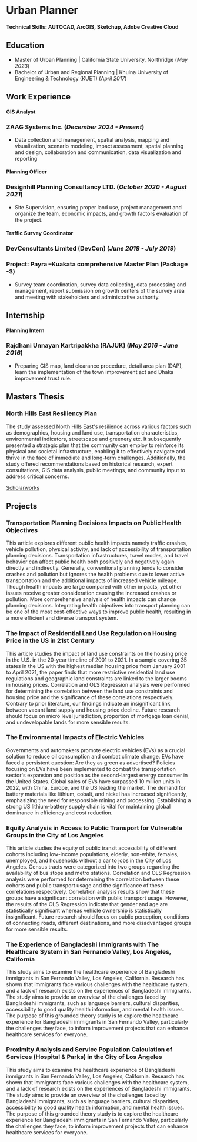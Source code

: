 # Urban Planner

#### Technical Skills: AUTOCAD, ArcGIS, Sketchup, Adobe Creative Cloud

## Education							       		
- Master of Urban Planning	| California State University, Northridge (_May 2023_)	 			        		
- Bachelor of Urban and Regional Planning | Khulna University of Engineering & Technology (KUET) (_April 2017_)

## Work Experience
#### GIS Analyst 
### ZAAG Systems Inc. (_December 2024 - Present_)
- Data collection and management, spatial analysis, mapping and visualization, scenario modeling, impact assessment, spatial planning and design, collaboration and communication, data visualization and reporting

#### Planning Officer 
### Designhill Planning Consultancy LTD. (_October 2020 - August 2021_)
- Site Supervision, ensuring proper land use, project management and organize the team, economic impacts, and growth factors evaluation of the project.

#### Traffic Survey Coordinator 
### DevConsultants Limited (DevCon) (_June 2018 - July 2019_)
### Project: Payra –Kuakata comprehensive Master Plan (Package -3)
- Survey team coordination, survey data collecting, data processing and management, report submission on growth centers of the survey area and meeting with stakeholders and administrative authority.

## Internship
#### Planning Intern
### Rajdhani Unnayan Kartripakkha (RAJUK) (_May 2016 - June 2016_)
- Preparing GIS map, land clearance procedure, detail area plan (DAP), learn the implementation of the town improvement act and Dhaka improvement trust rule.

## Masters Thesis
### North Hills East Resiliency Plan 
The study assessed North Hills East's resilience across various factors such as demographics, housing and land use, transportation characteristics, environmental indicators, streetscape and greenery etc. It subsequently presented a strategic plan that the community can employ to reinforce its physical and societal infrastructure, enabling it to effectively navigate and thrive in the face of immediate and long-term challenges. Additionally, the study offered recommendations based on historical research, expert consultations, GIS data analysis, public meetings, and community input to address critical concerns.

[Scholarworks](http://hdl.handle.net/20.500.12680/dv1401663)

## Projects
### Transportation Planning Decisions Impacts on Public Health Objectives
This article explores different public health impacts namely traffic crashes, vehicle pollution, physical activity, and lack of accessibility of transportation planning decisions. Transportation infrastructures, travel modes, and travel behavior can affect public health both positively and negatively again directly and indirectly. Generally, conventional planning tends to consider crashes and pollution but ignores the health problems due to lower active transportation and the additional impacts of increased vehicle mileage. Though health impacts are large compared with other impacts, yet other issues receive greater consideration causing the increased crashes or pollution. More comprehensive analysis of health impacts can change planning decisions. Integrating health objectives into transport planning can be one of the most cost-effective ways to improve public health, resulting in a more efficient and diverse transport system.

### The Impact of Residential Land Use Regulation on Housing Price in the US in 21st Century
This article studies the impact of land use constraints on the housing price in the U.S. in the 20-year timeline of 2001 to 2021. In a sample covering 35 states in the US with the highest median housing price from January 2001 to April 2021, the paper finds that more restrictive residential land use regulations and geographic land constraints are linked to the larger booms in housing prices. Correlation and OLS Regression analysis were performed for determining the correlation between the land use constraints and housing price and the significance of these correlations respectively. Contrary to prior literature, our findings indicate an insignificant link between vacant land supply and housing price decline. Future research should focus on micro level jurisdiction, proportion of mortgage loan denial, and undevelopable lands for more sensible results.

### The Environmental Impacts of Electric Vehicles
Governments and automakers promote electric vehicles (EVs) as a crucial solution to reduce oil consumption and combat climate change. EVs have faced a persistent question: Are they as green as advertised? Policies focusing on EVs have been implemented to combat the transportation sector's expansion and position as the second-largest energy consumer in the United States. Global sales of EVs have surpassed 10 million units in 2022, with China, Europe, and the US leading the market. The demand for battery materials like lithium, cobalt, and nickel has increased significantly, emphasizing the need for responsible mining and processing. Establishing a strong US lithium-battery supply chain is vital for maintaining global dominance in efficiency and cost reduction.

### Equity Analysis in Access to Public Transport for Vulnerable Groups in the City of Los Angeles
This article studies the equity of public transit accessibility of different cohorts including low-income populations, elderly, non-white, females, unemployed, and households without a car to jobs in the City of Los Angeles. Census tracts were categorized into two groups regarding the availability of bus stops and metro stations. Correlation and OLS Regression analysis were performed for determining the correlation between these cohorts and public transport usage and the significance of these correlations respectively. Correlation analysis results show that these groups have a significant correlation with public transport usage. However, the results of the OLS Regression indicate that gender and age are statistically significant whereas vehicle ownership is statistically insignificant. Future research should focus on public perception, conditions of connecting roads, different destinations, and more disadvantaged groups for more sensible results.

### The Experience of Bangladeshi Immigrants with The Healthcare System in San Fernando Valley, Los Angeles, California
This study aims to examine the healthcare experience of Bangladeshi immigrants in San Fernando Valley, Los Angeles, California. Research has shown that immigrants face various challenges with the healthcare system, and a lack of research exists on the experiences of Bangladeshi immigrants. The study aims to provide an overview of the challenges faced by Bangladeshi immigrants, such as language barriers, cultural disparities, accessibility to good quality health information, and mental health issues. The purpose of this grounded theory study is to explore the healthcare experience for Bangladeshi immigrants in San Fernando Valley, particularly the challenges they face, to inform improvement projects that can enhance healthcare services for everyone.

### Proximity Analysis and Service Population Calculation of Services (Hospital & Parks) in the City of Los Angeles
This study aims to examine the healthcare experience of Bangladeshi immigrants in San Fernando Valley, Los Angeles, California. Research has shown that immigrants face various challenges with the healthcare system, and a lack of research exists on the experiences of Bangladeshi immigrants. The study aims to provide an overview of the challenges faced by Bangladeshi immigrants, such as language barriers, cultural disparities, accessibility to good quality health information, and mental health issues. The purpose of this grounded theory study is to explore the healthcare experience for Bangladeshi immigrants in San Fernando Valley, particularly the challenges they face, to inform improvement projects that can enhance healthcare services for everyone.
